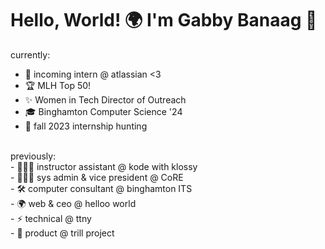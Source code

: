 # Hello, World! 🌍 I'm Gabby Banaag 👋

currently: 
* 🤝 incoming intern @ atlassian <3
* 🏆 MLH Top 50! 
* ✨ Women in Tech Director of Outreach 
* 🎓 Binghamton Computer Science '24
* 🎯 fall 2023 internship hunting

<br>
previously: <br>
- 👩🏻‍🏫 instructor assistant @ kode with klossy <br>
- 👩🏻‍💻 sys admin & vice president @ CoRE <br>
- 🛠 computer consultant @ binghamton ITS <br>
- 🌍 web & ceo @ helloo world <br>
- ⚡️ technical @ ttny  <br>
- 🦋 product @ trill project

<!--
**gbanaag/gbanaag** is a ✨ _special_ ✨ repository because its `README.md` (this file) appears on your GitHub profile.

Here are some ideas to get you started:

- 🔭 I’m currently working on ...
- 🌱 I’m currently learning ...
- 👯 I’m looking to collaborate on ...
- 🤔 I’m looking for help with ...
- 💬 Ask me about ...
- 📫 How to reach me: ...
- 😄 Pronouns: ...
- ⚡ Fun fact: ...
-->
